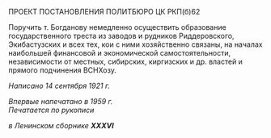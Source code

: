 ПРОЕКТ ПОСТАНОВЛЕНИЯ ПОЛИТБЮРО ЦК РКП(б)62

Поручить т. Богданову немедленно осуществить образование государственного тре­ста из заводов и рудников Риддеровского, Экибастузских и всех тех, кои с ними хозяй­ственно связаны, на началах наибольшей финансовой и экономической самостоятель­ности, независимости от местных, сибирских, киргизских и др. властей и прямого под­чинения ВСНХозу.

_Написано 14 сентября 1921 г._

_Впервые напечатано в 1959 г.                                                              Печатается по рукописи_

_в Ленинском сборнике_ **_XXXVI_**